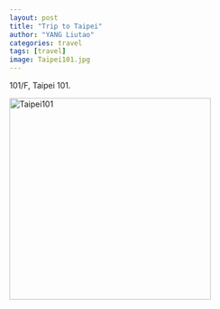 ```yaml
---
layout: post
title: "Trip to Taipei"
author: "YANG Liutao"
categories: travel
tags: [travel]
image: Taipei101.jpg
---
```


101/F, Taipei 101.

<img width="357" alt="Taipei101" src="https://github.com/annann1234/yangliutao/assets/img/">
